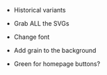 - Historical variants
- Grab ALL the SVGs

- Change font
- Add grain to the background
- Green for homepage buttons?
